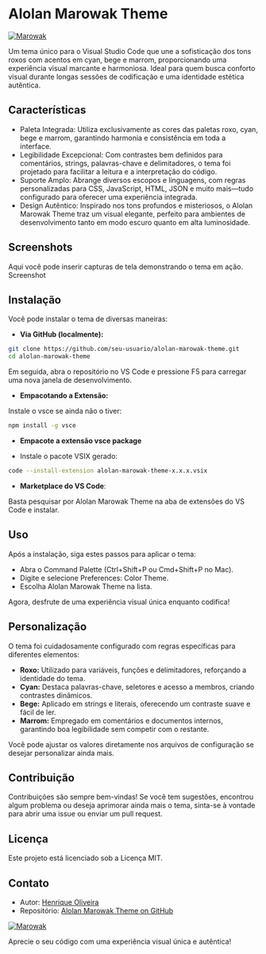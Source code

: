 # Alolan Marowak Theme
[![Marowak](https://img.pokemondb.net/sprites/home/normal/marowak-alolan.png)](https://pokemondb.net/pokedex/marowak)


Um tema único para o Visual Studio Code que une a sofisticação dos tons roxos com acentos em cyan, bege e marrom, proporcionando uma experiência visual marcante e harmoniosa. Ideal para quem busca conforto visual durante longas sessões de codificação e uma identidade estética autêntica.

## Características

- Paleta Integrada:
Utiliza exclusivamente as cores das paletas roxo, cyan, bege e marrom, garantindo harmonia e consistência em toda a interface.
- Legibilidade Excepcional:
Com contrastes bem definidos para comentários, strings, palavras-chave e delimitadores, o tema foi projetado para facilitar a leitura e a interpretação do código.
- Suporte Amplo:
Abrange diversos escopos e linguagens, com regras personalizadas para CSS, JavaScript, HTML, JSON e muito mais—tudo configurado para oferecer uma experiência integrada.
- Design Autêntico:
Inspirado nos tons profundos e misteriosos, o Alolan Marowak Theme traz um visual elegante, perfeito para ambientes de desenvolvimento tanto em modo escuro quanto em alta luminosidade.

## Screenshots
Aqui você pode inserir capturas de tela demonstrando o tema em ação.
Screenshot

## Instalação

Você pode instalar o tema de diversas maneiras:

- **Via GitHub (localmente):**

```bash
git clone https://github.com/seu-usuario/alolan-marowak-theme.git
cd alolan-marowak-theme
```

Em seguida, abra o repositório no VS Code e pressione F5 para carregar uma nova janela de desenvolvimento.

- **Empacotando a Extensão:**

 Instale o vsce se ainda não o tiver:
 ```bash
 npm install -g vsce
 ```

- **Empacote a extensão vsce package**

- Instale o pacote VSIX gerado:
```bash
code --install-extension alolan-marowak-theme-x.x.x.vsix
```

- **Marketplace do VS Code**:

Basta pesquisar por Alolan Marowak Theme na aba de extensões do VS Code e instalar.

## Uso

Após a instalação, siga estes passos para aplicar o tema:

- Abra o Command Palette (Ctrl+Shift+P ou Cmd+Shift+P no Mac).
- Digite e selecione Preferences: Color Theme.
- Escolha Alolan Marowak Theme na lista.

Agora, desfrute de uma experiência visual única enquanto codifica!

## Personalização

O tema foi cuidadosamente configurado com regras específicas para diferentes elementos:

- **Roxo:**
Utilizado para variáveis, funções e delimitadores, reforçando a identidade do tema.
- **Cyan:**
Destaca palavras-chave, seletores e acesso a membros, criando contrastes dinâmicos.
- **Bege:**
Aplicado em strings e literais, oferecendo um contraste suave e fácil de ler.
- **Marrom:**
Empregado em comentários e documentos internos, garantindo boa legibilidade sem competir com o restante.

Você pode ajustar os valores diretamente nos arquivos de configuração se desejar personalizar ainda mais.

## Contribuição

Contribuições são sempre bem-vindas! Se você tem sugestões, encontrou algum problema ou deseja aprimorar ainda mais o tema, sinta-se à vontade para abrir uma issue ou enviar um pull request.

## Licença

Este projeto está licenciado sob a Licença MIT.

## Contato

- Autor: [Henrique Oliveira](https://github.com/Henrique-arievilO)
- Repositório: [Alolan Marowak Theme on GitHub](https://github.com/Henrique-arievilO/alolan-marowak-theme)

[![Marowak](https://img.pokemondb.net/sprites/sword-shield/normal/marowak-alolan.png)](https://pokemondb.net/pokedex/marowak)

Aprecie o seu código com uma experiência visual única e autêntica!
